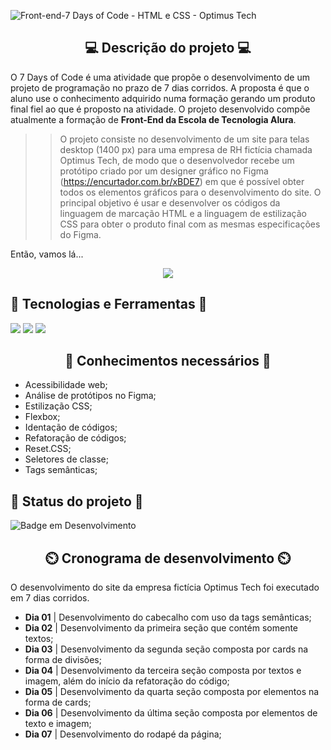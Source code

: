 ![Front-end-7 Days of Code - HTML e CSS - Optimus Tech](https://github.com/FabioLiriodev/7-Days-of-Code---HTML-e-CSS---Alura/assets/140852220/28080145-e463-4540-80fc-e3216f193637)

<h2 align="center"> 💻 Descrição do projeto 💻 </h2>

O 7 Days of Code é uma atividade que propõe o desenvolvimento de um projeto de programação no prazo de 7 dias corridos. A proposta é que o aluno use o conhecimento adquirido numa formação gerando um produto final fiel ao que é proposto na atividade. O projeto desenvolvido compõe atualmente a formação de <strong>Front-End da Escola de Tecnologia Alura</strong>.

>>O projeto consiste no desenvolvimento de um site para telas desktop (1400 px) para uma empresa de RH fictícia chamada Optimus Tech, de modo que o desenvolvedor recebe um protótipo criado por um designer gráfico no Figma (https://encurtador.com.br/xBDE7) em que é possível obter todos os elementos gráficos para o desenvolvimento do site. O principal objetivo é usar e desenvolver os códigos da linguagem de marcação HTML e a linguagem de estilização CSS para obter o produto final com as mesmas especificações do Figma.

Então, vamos lá...

<div align="center">
  <img src="https://media1.tenor.com/m/I1_eYvswE04AAAAC/morpheus-believe.gif">
</div>


<h2> 🚀 Tecnologias e Ferramentas 🚀 </h2>

<img src="https://img.shields.io/badge/HTML-orange?style=for-the-badge&logo=html5&logoColor=white"> <img src="https://img.shields.io/badge/CSS-blue?&style=for-the-badge&logo=css3&logoColor=white">
<img src="https://img.shields.io/badge/Figma-black?style=for-the-badge&logo=figma&logoColor=white">

<h2 align="center"> 📖 Conhecimentos necessários 📖 </h2>

* Acessibilidade web;
* Análise de protótipos no Figma;
* Estilização CSS;
* Flexbox;
* Identação de códigos;
* Refatoração de códigos;
* Reset.CSS;
* Seletores de classe;
* Tags semânticas;

<h2> 🚧 Status do projeto 🚧 </h2>

![Badge em Desenvolvimento](https://img.shields.io/static/v1?label=STATUS&message=CONCLUIDO&color=green&style=for-the-badge)
  
<h2 align="center"> ⏲️ Cronograma de desenvolvimento ⏲️ </h2>

O desenvolvimento do site da empresa fictícia Optimus Tech foi executado em 7 dias corridos. 

* **Dia 01** | Desenvolvimento do cabecalho com uso da tags semânticas; 
* **Dia 02** | Desenvolvimento da primeira seção que contém somente textos; 
* **Dia 03** | Desenvolvimento da segunda seção composta por cards na forma de divisões;
* **Dia 04** | Desenvolvimento da terceira seção composta por textos e imagem, além do início da refatoração do código;
* **Dia 05** | Desenvolvimento da quarta seção composta por elementos na forma de cards;
* **Dia 06** | Desenvolvimento da última seção composta por elementos de texto e imagem;
* **Dia 07** | Desenvolvimento do rodapé da página;
